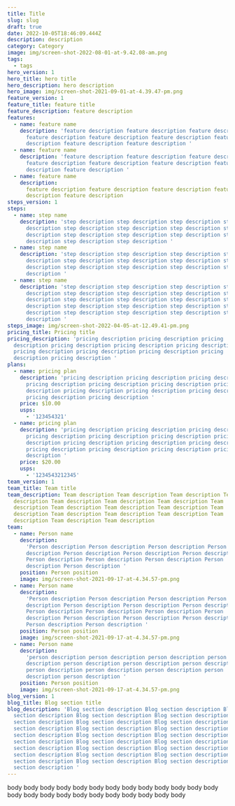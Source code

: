 ```yaml
---
title: Title
slug: slug
draft: true
date: 2022-10-05T18:46:09.444Z
description: description
category: Category
image: img/screen-shot-2022-08-01-at-9.42.08-am.png
tags:
  - tags
hero_version: 1
hero_title: hero title
hero_description: h﻿ero description
hero_image: img/screen-shot-2021-09-01-at-4.39.47-pm.png
feature_version: 1
feature_title: feature title
feature_description: feature description
features:
  - name: feature name
    description: 'feature description feature description feature description
      feature description feature description feature description feature
      description feature description feature description '
  - name: feature name
    description: 'feature description feature description feature description
      feature description feature description feature description feature
      description feature description '
  - name: feature name
    description:
      feature description feature description feature description feature
      description feature description
steps_version: 1
steps:
  - name: step name
    description: 'step description step description step description step
      description step description step description step description step
      description step description step description step description step
      description step description step description '
  - name: step name
    description: 'step description step description step description step
      description step description step description step description step
      description step description step description step description step
      description '
  - name: step name
    description: 'step description step description step description step
      description step description step description step description step
      description step description step description step description step
      description step description step description step description step
      description step description step description step description step
      description '
steps_image: img/screen-shot-2022-04-05-at-12.49.41-pm.png
pricing_title: Pricing title
pricing_description: 'pricing description pricing description pricing
  description pricing description pricing description pricing description
  pricing description pricing description pricing description pricing
  description pricing description '
plans:
  - name: pricing plan
    description: 'pricing description pricing description pricing description
      pricing description pricing description pricing description pricing
      description pricing description pricing description pricing description
      pricing description pricing description '
    price: $10.00
    usps:
      - '123454321'
  - name: pricing plan
    description: 'pricing description pricing description pricing description
      pricing description pricing description pricing description pricing
      description pricing description pricing description pricing description
      pricing description pricing description pricing description pricing
      description '
    price: $20.00
    usps:
      - '1234543212345'
team_version: 1
team_title: Team title
team_description: T﻿eam description T﻿eam description T﻿eam description T﻿eam
  description T﻿eam description T﻿eam description T﻿eam description T﻿eam
  description T﻿eam description T﻿eam description T﻿eam description T﻿eam
  description T﻿eam description T﻿eam description T﻿eam description T﻿eam
  description T﻿eam description T﻿eam description
team:
  - name: Person name
    description:
      'Person description Person description Person description Person
      description Person description Person description Person description
      Person description Person description Person description Person
      description Person description '
    position: Person position
    image: img/screen-shot-2021-09-17-at-4.34.57-pm.png
  - name: Person name
    description:
      'Person description Person description Person description Person
      description Person description Person description Person description
      Person description Person description Person description Person
      description Person description Person description Person description
      Person description Person description '
    position: Person position
    image: img/screen-shot-2021-09-17-at-4.34.57-pm.png
  - name: Person name
    description:
      'person description person description person description person
      description person description person description person description
      person description person description person description person
      description person description '
    position: Person position
    image: img/screen-shot-2021-09-17-at-4.34.57-pm.png
blog_version: 1
blog_title: Blog section title
blog_description: 'Blog section description Blog section description Blog
  section description Blog section description Blog section description Blog
  section description Blog section description Blog section description Blog
  section description Blog section description Blog section description Blog
  section description Blog section description Blog section description Blog
  section description Blog section description Blog section description Blog
  section description Blog section description Blog section description Blog
  section description Blog section description Blog section description Blog
  section description Blog section description Blog section description Blog
  section description '
---
```


b﻿ody b﻿ody b﻿ody b﻿ody b﻿ody b﻿ody b﻿ody b﻿ody b﻿ody b﻿ody b﻿ody b﻿ody b﻿ody b﻿ody b﻿ody b﻿ody b﻿ody b﻿ody b﻿ody b﻿ody b﻿ody b﻿ody b﻿ody b﻿ody
